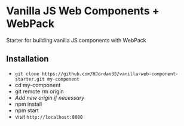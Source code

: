 # Vanilla JS Web Components + WebPack

Starter for building vanilla JS components with WebPack

## Installation

- `git clone https://github.com/HJordan35/vanilla-web-component-starter.git my-component`
- cd my-component
- git remote rm origin
- _Add new origin if necessary_
- npm install
- npm start
- visit `http://localhost:8080`
